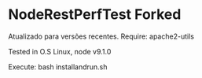 # NodeRestPerfTest Forked
Atualizado para versões recentes.
Require: apache2-utils

Tested in O.S Linux, node v9.1.0

Execute: bash installandrun.sh
